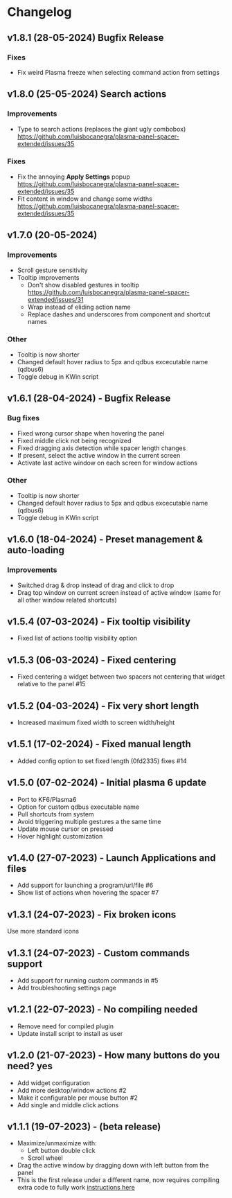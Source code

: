 # Changelog

## v1.8.1 (28-05-2024) Bugfix Release

### Fixes

- Fix weird Plasma freeze when selecting command action from settings

## v1.8.0 (25-05-2024) Search actions

### Improvements

- Type to search actions (replaces the giant ugly combobox) https://github.com/luisbocanegra/plasma-panel-spacer-extended/issues/35

### Fixes

- Fix the annoying **Apply Settings** popup https://github.com/luisbocanegra/plasma-panel-spacer-extended/issues/35
- Fit content in window and change some widths https://github.com/luisbocanegra/plasma-panel-spacer-extended/issues/35

## v1.7.0 (20-05-2024)

### Improvements

- Scroll gesture sensitivity
- Tooltip improvements
  - Don't show disabled gestures in tooltip https://github.com/luisbocanegra/plasma-panel-spacer-extended/issues/31
  - Wrap instead of eliding action name
  - Replace dashes and underscores from component and shortcut names

### Other

- Tooltip is now shorter
- Changed default hover radius to 5px and qdbus excecutable name (qdbus6)
- Toggle debug in KWin script

## v1.6.1 (28-04-2024) - Bugfix Release

### Bug fixes

- Fixed wrong cursor shape when hovering the panel
- Fixed middle click not being recognized
- Fixed dragging axis detection while spacer length changes
- If present, select the active window in the current screen
- Activate last active window on each screen for window actions

### Other

- Tooltip is now shorter
- Changed default hover radius to 5px and qdbus excecutable name (qdbus6)
- Toggle debug in KWin script

## v1.6.0 (18-04-2024) - Preset management & auto-loading

### Improvements

- Switched drag & drop instead of drag and click to drop
- Drag top window on current screen instead of active window (same for all other window related shortcuts)

## v1.5.4 (07-03-2024) - Fix tooltip visibility

- Fixed list of actions tooltip visibility option

## v1.5.3 (06-03-2024) - Fixed centering

- Fixed centering a widget between two spacers not centering that widget relative to the panel #15

## v1.5.2 (04-03-2024) - Fix very short length

- Increased maximum fixed width to screen width/height

## v1.5.1 (17-02-2024) - Fixed manual length

- Added config option to set fixed length (0fd2335) fixes #14

## v1.5.0 (07-02-2024) - Initial plasma 6 update

- Port to KF6/Plasma6
- Option for custom qdbus executable name
- Pull shortcuts from system
- Avoid triggering multiple gestures a the same time
- Update mouse cursor on pressed
- Hover highlight customization

## v1.4.0 (27-07-2023) - Launch Applications and files

- Add support for launching a program/url/file #6
- Show list of actions when hovering the spacer #7

## v1.3.1 (24-07-2023) - Fix broken icons

Use more standard icons

## v1.3.1 (24-07-2023) - Custom commands support

- Add support for running custom commands in #5
- Add troubleshooting settings page

## v1.2.1 (22-07-2023) - No compiling needed

- Remove need for compiled plugin
- Update install script to install as user

## v1.2.0 (21-07-2023) - How many buttons do you need? yes

- Add widget configuration
- Add more desktop/window actions #2
- Make it configurable per mouse button #2
- Add single and middle click actions

## v1.1.1 (19-07-2023) - (beta release)

- Maximize/unmaximize with:
  - Left button double click
  - Scroll wheel
- Drag the active window by dragging down with left button from the panel
- This is the first release under a different name, now requires compiling extra code to fully work [instructions here](https://github.com/luisbocanegra/plasma-panel-spacer-extended#installing)
